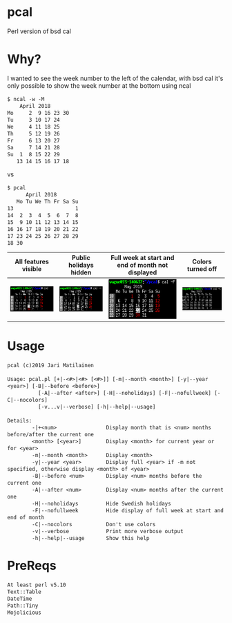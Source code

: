 # pcal
Perl version of bsd cal

# Why?
I wanted to see the week number to the left of the calendar,
with bsd cal it's only possible to show the week number at
the bottom using ncal

```
$ ncal -w -M
    April 2018
Mo     2  9 16 23 30
Tu     3 10 17 24
We     4 11 18 25
Th     5 12 19 26
Fr     6 13 20 27
Sa     7 14 21 28
Su  1  8 15 22 29
   13 14 15 16 17 18
```
vs
```
$ pcal
      April 2018
   Mo Tu We Th Fr Sa Su
13                    1
14  2  3  4  5  6  7  8
15  9 10 11 12 13 14 15
16 16 17 18 19 20 21 22
17 23 24 25 26 27 28 29
18 30
```
|            All features visible                   |            Public holidays hidden                 | Full week at start and end of month not displayed |              Colors turned off                    |
| :-----------------------------------------------: | :-----------------------------------------------: | :-----------------------------------------------: | :-----------------------------------------------: |
| ![All features visible][all_features]             | ![Public holidays hidden][hide_holidays]          | ![Full week not displayed][hide_full_week]        | ![Colors turned off][hide_colors]                 |

# Usage
```
pcal (c)2019 Jari Matilainen

Usage: pcal.pl [+|-<#>|<#> [<#>]] [-m|--month <month>] [-y|--year <year>] [-B|--before <before>]
          [-A|--after <after>] [-H|--noholidays] [-F|--nofullweek] [-C|--nocolors]
          [-v...v|--verbose] [-h|--help|--usage]

Details:
        -|+<num>                Display month that is <num> months before/after the current one
        <month> [<year>]        Display <month> for current year or for <year>
        -m|--month <month>      Display <month>
        -y|--year <year>        Display full <year> if -m not specified, otherwise display <month> of <year>
        -B|--before <num>       Display <num> months before the current one
        -A|--after <num>        Display <num> months after the current one
        -H|--noholidays         Hide Swedish holidays
        -F|--nofullweek         Hide display of full week at start and end of month
        -C|--nocolors           Don't use colors
        -v|--verbose            Print more verbose output
        -h|--help|--usage       Show this help

```

# PreReqs
```
At least perl v5.10
Text::Table
DateTime
Path::Tiny
Mojolicious

```
[all_features]: screenshots/all_features.png
[hide_colors]: screenshots/hide_colors.png
[hide_full_week]: screenshots/hide_full_week.png
[hide_holidays]: screenshots/hide_public_holidays.png
